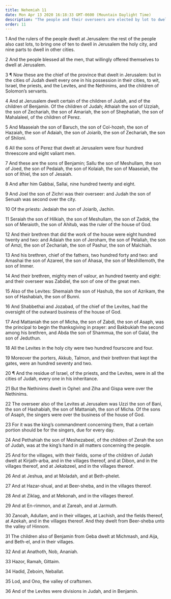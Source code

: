 ```yaml
---
title: Nehemiah 11
date: Mon Apr 13 2020 16:18:33 GMT-0600 (Mountain Daylight Time)
description: "The people and their overseers are elected by lot to dwell in Jerusalem and the other cities."
order: 11
---
```


1 And the rulers of the people dwelt at Jerusalem: the rest of the people also cast lots, to bring one of ten to dwell in Jerusalem the holy city, and nine parts to dwell in other cities.

2 And the people blessed all the men, that willingly offered themselves to dwell at Jerusalem.

3 ¶ Now these are the chief of the province that dwelt in Jerusalem: but in the cities of Judah dwelt every one in his possession in their cities, to wit, Israel, the priests, and the Levites, and the Nethinims, and the children of Solomon’s servants.

4 And at Jerusalem dwelt certain of the children of Judah, and of the children of Benjamin. Of the children of Judah; Athaiah the son of Uzziah, the son of Zechariah, the son of Amariah, the son of Shephatiah, the son of Mahalaleel, of the children of Perez.

5 And Maaseiah the son of Baruch, the son of Col-hozeh, the son of Hazaiah, the son of Adaiah, the son of Joiarib, the son of Zechariah, the son of Shiloni.

6 All the sons of Perez that dwelt at Jerusalem were four hundred threescore and eight valiant men.

7 And these are the sons of Benjamin; Sallu the son of Meshullam, the son of Joed, the son of Pedaiah, the son of Kolaiah, the son of Maaseiah, the son of Ithiel, the son of Jesaiah.

8 And after him Gabbai, Sallai, nine hundred twenty and eight.

9 And Joel the son of Zichri was their overseer: and Judah the son of Senuah was second over the city.

10 Of the priests: Jedaiah the son of Joiarib, Jachin.

11 Seraiah the son of Hilkiah, the son of Meshullam, the son of Zadok, the son of Meraioth, the son of Ahitub, was the ruler of the house of God.

12 And their brethren that did the work of the house were eight hundred twenty and two: and Adaiah the son of Jeroham, the son of Pelaliah, the son of Amzi, the son of Zechariah, the son of Pashur, the son of Malchiah.

13 And his brethren, chief of the fathers, two hundred forty and two: and Amashai the son of Azareel, the son of Ahasai, the son of Meshillemoth, the son of Immer.

14 And their brethren, mighty men of valour, an hundred twenty and eight: and their overseer was Zabdiel, the son of one of the great men.

15 Also of the Levites: Shemaiah the son of Hashub, the son of Azrikam, the son of Hashabiah, the son of Bunni.

16 And Shabbethai and Jozabad, of the chief of the Levites, had the oversight of the outward business of the house of God.

17 And Mattaniah the son of Micha, the son of Zabdi, the son of Asaph, was the principal to begin the thanksgiving in prayer: and Bakbukiah the second among his brethren, and Abda the son of Shammua, the son of Galal, the son of Jeduthun.

18 All the Levites in the holy city were two hundred fourscore and four.

19 Moreover the porters, Akkub, Talmon, and their brethren that kept the gates, were an hundred seventy and two.

20 ¶ And the residue of Israel, of the priests, and the Levites, were in all the cities of Judah, every one in his inheritance.

21 But the Nethinims dwelt in Ophel: and Ziha and Gispa were over the Nethinims.

22 The overseer also of the Levites at Jerusalem was Uzzi the son of Bani, the son of Hashabiah, the son of Mattaniah, the son of Micha. Of the sons of Asaph, the singers were over the business of the house of God.

23 For it was the king’s commandment concerning them, that a certain portion should be for the singers, due for every day.

24 And Pethahiah the son of Meshezabeel, of the children of Zerah the son of Judah, was at the king’s hand in all matters concerning the people.

25 And for the villages, with their fields, some of the children of Judah dwelt at Kirjath-arba, and in the villages thereof, and at Dibon, and in the villages thereof, and at Jekabzeel, and in the villages thereof.

26 And at Jeshua, and at Moladah, and at Beth-phelet.

27 And at Hazar-shual, and at Beer-sheba, and in the villages thereof.

28 And at Ziklag, and at Mekonah, and in the villages thereof.

29 And at En-rimmon, and at Zareah, and at Jarmuth.

30 Zanoah, Adullam, and in their villages, at Lachish, and the fields thereof, at Azekah, and in the villages thereof. And they dwelt from Beer-sheba unto the valley of Hinnom.

31 The children also of Benjamin from Geba dwelt at Michmash, and Aija, and Beth-el, and in their villages.

32 And at Anathoth, Nob, Ananiah.

33 Hazor, Ramah, Gittaim.

34 Hadid, Zeboim, Neballat.

35 Lod, and Ono, the valley of craftsmen.

36 And of the Levites were divisions in Judah, and in Benjamin.
